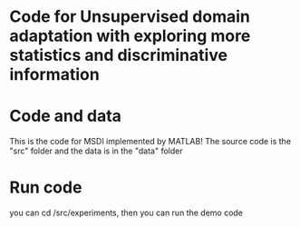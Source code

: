 # Code for Unsupervised domain adaptation with exploring more statistics and discriminative information

# Code and data
This is the code for MSDI implemented by MATLAB! The source code is the "src" folder and the data is in the "data" folder

# Run code
you can cd /src/experiments, then you can run the demo code
